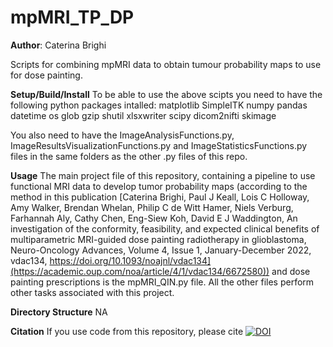 # mpMRI_TP_DP

**Author**: Caterina Brighi

Scripts for combining mpMRI data to obtain tumour probability maps to use for dose painting.

**Setup/Build/Install** 
To be able to use the above scipts you need to have the following python packages intalled:
matplotlib
SimpleITK
numpy
pandas
datetime
os
glob
gzip
shutil
xlsxwriter
scipy
dicom2nifti
skimage

You also need to have the ImageAnalysisFunctions.py, ImageResultsVisualizationFunctions.py and ImageStatisticsFunctions.py files in the same folders as the other .py files of this repo. 

**Usage** 
The main project file of this repository, containing a pipeline to use functional MRI data to develop tumor probability maps (according to the method in this publication [Caterina Brighi, Paul J Keall, Lois C Holloway, Amy Walker, Brendan Whelan, Philip C de Witt Hamer, Niels Verburg, Farhannah Aly, Cathy Chen, Eng-Siew Koh, David E J Waddington, An investigation of the conformity, feasibility, and expected clinical benefits of multiparametric MRI-guided dose painting radiotherapy in glioblastoma, Neuro-Oncology Advances, Volume 4, Issue 1, January-December 2022, vdac134, https://doi.org/10.1093/noajnl/vdac134](https://academic.oup.com/noa/article/4/1/vdac134/6672580)) and dose painting prescriptions is the mpMRI_QIN.py file. All the other files perform other tasks associated with this project.

**Directory Structure** 
NA

**Citation**
If you use code from this repository, please cite [![DOI](https://zenodo.org/badge/380894935.svg)](https://zenodo.org/badge/latestdoi/380894935)
